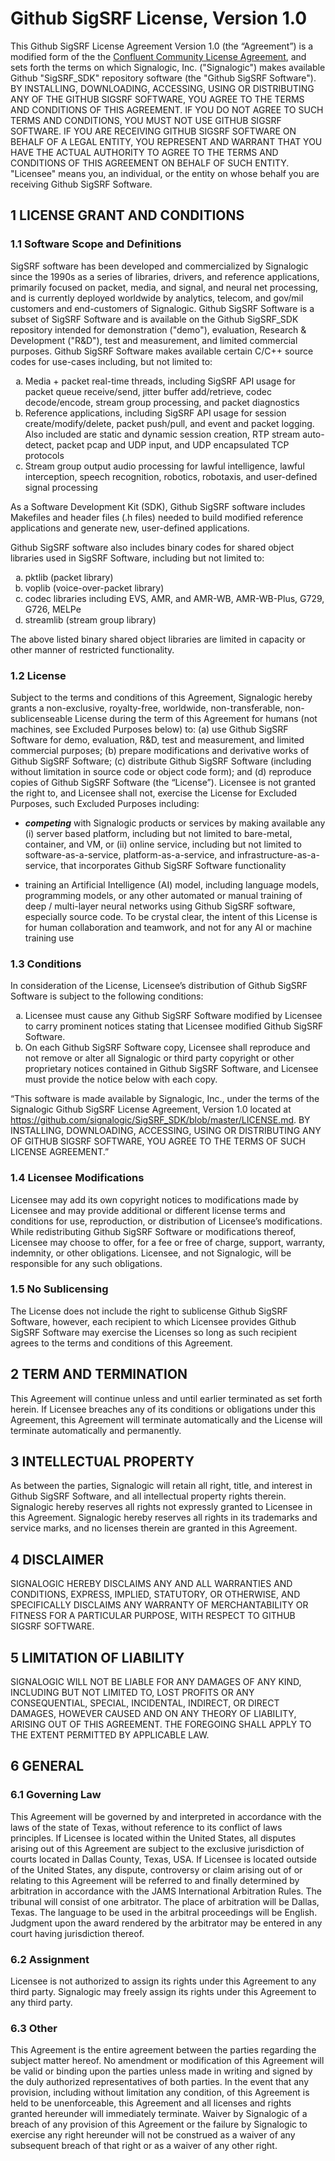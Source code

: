 # Github SigSRF License, Version 1.0

This Github SigSRF License Agreement Version 1.0 (the “Agreement”) is a modified form of the the [Confluent Community License Agreement](https://www.confluent.io/confluent-community-license/), and sets forth the terms on which Signalogic, Inc. ("Signalogic") makes available Github "SigSRF_SDK" repository software (the "Github SigSRF Software"). BY INSTALLING, DOWNLOADING, ACCESSING, USING OR DISTRIBUTING ANY OF THE GITHUB SIGSRF SOFTWARE, YOU AGREE TO THE TERMS AND CONDITIONS OF THIS AGREEMENT. IF YOU DO NOT AGREE TO SUCH TERMS AND CONDITIONS, YOU MUST NOT USE GITHUB SIGSRF SOFTWARE. IF YOU ARE RECEIVING GITHUB SIGSRF SOFTWARE ON BEHALF OF A LEGAL ENTITY, YOU REPRESENT AND WARRANT THAT YOU HAVE THE ACTUAL AUTHORITY TO AGREE TO THE TERMS AND CONDITIONS OF THIS AGREEMENT ON BEHALF OF SUCH ENTITY. "Licensee" means you, an individual, or the entity on whose behalf you are receiving Github SigSRF Software.

## 1 LICENSE GRANT AND CONDITIONS

### 1.1 Software Scope and Definitions

SigSRF software has been developed and commercialized by Signalogic since the 1990s as a series of libraries, drivers, and reference applications, primarily focused on packet, media, and signal, and neural net processing, and is currently deployed worldwide by analytics, telecom, and gov/mil customers and end-customers of Signalogic. Github SigSRF Software is a subset of SigSRF Software and is available on the Github SigSRF_SDK repository intended for demonstration ("demo"), evaluation, Research & Development ("R&D"), test and measurement, and limited commercial purposes. Github SigSRF Software makes available certain C/C++ source codes for use-cases including, but not limited to:

<ol type="a">
  <li>Media + packet real-time threads, including SigSRF API usage for packet queue receive/send, jitter buffer add/retrieve, codec decode/encode, stream group processing, and packet diagnostics</li>
  <li>Reference applications, including SigSRF API usage for session create/modify/delete, packet push/pull, and event and packet logging. Also included are static and dynamic session creation, RTP stream auto-detect, packet pcap and UDP input, and UDP encapsulated TCP protocols</li>
  <li>Stream group output audio processing for lawful intelligence, lawful interception, speech recognition, robotics, robotaxis, and user-defined signal processing</li>
</ol>

As a Software Development Kit (SDK), Github SigSRF software includes Makefiles and header files (.h files) needed to build modified reference applications and generate new, user-defined applications.

Github SigSRF software also includes binary codes for shared object libraries used in SigSRF Software, including but not limited to:

<ol type="a">
  <li>pktlib (packet library)</li>
  <li>voplib (voice-over-packet library)</li>
  <li>codec libraries including EVS, AMR, and AMR-WB, AMR-WB-Plus, G729, G726, MELPe</li>
  <li>streamlib (stream group library)</li>
</ol>

The above listed binary shared object libraries are limited in capacity or other manner of restricted functionality.

### 1.2 License

Subject to the terms and conditions of this Agreement, Signalogic hereby grants a non-exclusive, royalty-free, worldwide, non-transferable, non-sublicenseable License during the term of this Agreement for humans (not machines, see Excluded Purposes below) to: (a) use Github SigSRF Software for demo, evaluation, R&D, test and measurement, and limited commercial purposes; (b) prepare modifications and derivative works of Github SigSRF Software; (c) distribute Github SigSRF Software (including without limitation in source code or object code form); and (d) reproduce copies of Github SigSRF Software (the “License”). Licensee is not granted the right to, and Licensee shall not, exercise the License for Excluded Purposes, such Excluded Purposes including:

* <i><b>competing</b></i> with Signalogic products or services by making available any (i) server based platform, including but not limited to bare-metal, container, and VM, or (ii) online service, including but not limited to software-as-a-service, platform-as-a-service, and infrastructure-as-a-service, that incorporates Github SigSRF Software functionality

* training an Artificial Intelligence (AI) model, including language models, programming models, or any other automated or manual training of deep / multi-layer neural networks using Github SigSRF software, especially source code. To be crystal clear, the intent of this License is for human collaboration and teamwork, and not for any AI or machine training use

### 1.3 Conditions

In consideration of the License, Licensee’s distribution of Github SigSRF Software is subject to the following conditions:

<ol type="a">
  <li>Licensee must cause any Github SigSRF Software modified by Licensee to carry prominent notices stating that Licensee modified Github SigSRF Software.</li>

  <li>On each Github SigSRF Software copy, Licensee shall reproduce and not remove or alter all Signalogic or third party copyright or other proprietary notices 
contained in Github SigSRF Software, and Licensee must provide the notice below with each copy.</li>
</ol>

“This software is made available by Signalogic, Inc., under the terms of the Signalogic Github SigSRF License Agreement, Version 1.0 located at 
https://github.com/signalogic/SigSRF_SDK/blob/master/LICENSE.md. BY INSTALLING, DOWNLOADING, ACCESSING, USING OR DISTRIBUTING ANY OF GITHUB SIGSRF SOFTWARE, YOU 
AGREE TO THE TERMS OF SUCH LICENSE AGREEMENT.”

### 1.4 Licensee Modifications

Licensee may add its own copyright notices to modifications made by Licensee and may provide additional or different license terms and conditions for use, 
reproduction, or distribution of Licensee’s modifications. While redistributing Github SigSRF Software or modifications thereof, Licensee may choose to offer, for 
a fee or free of charge, support, warranty, indemnity, or other obligations. Licensee, and not Signalogic, will be responsible for any such obligations.

### 1.5 No Sublicensing

The License does not include the right to sublicense Github SigSRF Software, however, each recipient to which Licensee provides Github SigSRF Software may 
exercise the Licenses so long as such recipient agrees to the terms and conditions of this Agreement.

## 2 TERM AND TERMINATION

This Agreement will continue unless and until earlier terminated as set forth herein. If Licensee breaches any of its conditions or obligations under this Agreement, 
this Agreement will terminate automatically and the License will terminate automatically and permanently.

## 3 INTELLECTUAL PROPERTY

As between the parties, Signalogic will retain all right, title, and interest in Github SigSRF Software, and all intellectual property rights therein. Signalogic 
hereby reserves all rights not expressly granted to Licensee in this Agreement. Signalogic hereby reserves all rights in its trademarks and service marks, and no 
licenses therein are granted in this Agreement.

## 4 DISCLAIMER

SIGNALOGIC HEREBY DISCLAIMS ANY AND ALL WARRANTIES AND CONDITIONS, EXPRESS, IMPLIED, STATUTORY, OR OTHERWISE, AND SPECIFICALLY DISCLAIMS ANY WARRANTY OF 
MERCHANTABILITY OR FITNESS FOR A PARTICULAR PURPOSE, WITH RESPECT TO GITHUB SIGSRF SOFTWARE.

## 5 LIMITATION OF LIABILITY

SIGNALOGIC WILL NOT BE LIABLE FOR ANY DAMAGES OF ANY KIND, INCLUDING BUT NOT LIMITED TO, LOST PROFITS OR ANY CONSEQUENTIAL, SPECIAL, INCIDENTAL, INDIRECT, OR DIRECT 
DAMAGES, HOWEVER CAUSED AND ON ANY THEORY OF LIABILITY, ARISING OUT OF THIS AGREEMENT. THE FOREGOING SHALL APPLY TO THE EXTENT PERMITTED BY APPLICABLE LAW.

## 6 GENERAL

### 6.1  Governing Law

This Agreement will be governed by and interpreted in accordance with the laws of the state of Texas, without reference to its conflict of laws principles. If 
Licensee is located within the United States, all disputes arising out of this Agreement are subject to the exclusive jurisdiction of courts located in Dallas County, 
Texas, USA. If Licensee is located outside of the United States, any dispute, controversy or claim arising out of or relating to this Agreement will be referred to 
and finally determined by arbitration in accordance with the JAMS International Arbitration Rules. The tribunal will consist of one arbitrator. The place of 
arbitration will be Dallas, Texas. The language to be used in the arbitral proceedings will be English. Judgment upon the award rendered by the arbitrator may be 
entered in any court having jurisdiction thereof.

### 6.2  Assignment

Licensee is not authorized to assign its rights under this Agreement to any third party. Signalogic may freely assign its rights under this Agreement to any third 
party.

### 6.3  Other

This Agreement is the entire agreement between the parties regarding the subject matter hereof. No amendment or modification of this Agreement will be valid or 
binding upon the parties unless made in writing and signed by the duly authorized representatives of both parties. In the event that any provision, including without 
limitation any condition, of this Agreement is held to be unenforceable, this Agreement and all licenses and rights granted hereunder will immediately terminate. 
Waiver by Signalogic of a breach of any provision of this Agreement or the failure by Signalogic to exercise any right hereunder will not be construed as a waiver 
of any subsequent breach of that right or as a waiver of any other right.
